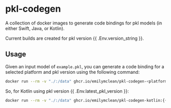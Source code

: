 # pkl-codegen
A collection of docker images to generate code bindings for pkl models (in either Swift, Java, or Kotlin).

Current builds are created for pkl version {{ .Env.version_string }}.

## Usage
Given an input model of `example.pkl`, you can generate a code binding for a selected platform and pkl version using the following command:

```sh
docker run --rm -v "./:/data" ghcr.io/emilymclean/pkl-codegen-<platform>:<version> /data/example.pkl -o /data/java
```

So, for Kotlin using pkl version {{ .Env.latest_pkl_version }}:

```sh
docker run --rm -v "./:/data" ghcr.io/emilymclean/pkl-codegen-kotlin:{{ .Env.latest_pkl_version }} /data/example.pkl -o /data/java
```